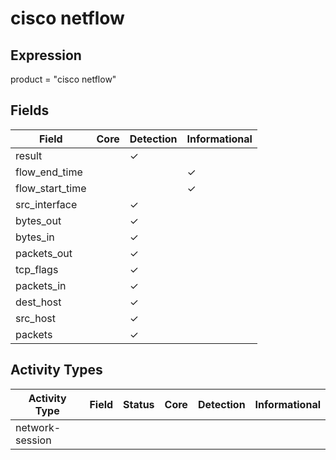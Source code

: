 cisco netflow
=============

Expression
----------

product = "cisco netflow"

Fields
------

| Field           | Core | Detection | Informational |
| --------------- | ---- | --------- | ------------- |
| result          |      | &#10003;  |               |
| flow_end_time   |      |           | &#10003;      |
| flow_start_time |      |           | &#10003;      |
| src_interface   |      | &#10003;  |               |
| bytes_out       |      | &#10003;  |               |
| bytes_in        |      | &#10003;  |               |
| packets_out     |      | &#10003;  |               |
| tcp_flags       |      | &#10003;  |               |
| packets_in      |      | &#10003;  |               |
| dest_host       |      | &#10003;  |               |
| src_host        |      | &#10003;  |               |
| packets         |      | &#10003;  |               |

Activity Types
--------------

| Activity Type   | Field | Status | Core | Detection | Informational |
| --------------- | ----- | ------ | ---- | --------- | ------------- |
| network-session |       |        |      |           |               |

